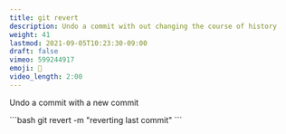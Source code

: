 ```yaml
---
title: git revert
description: Undo a commit with out changing the course of history
weight: 41
lastmod: 2021-09-05T10:23:30-09:00
draft: false
vimeo: 599244917
emoji: 🔧
video_length: 2:00
---
```


Undo a commit with a new commit

<File name="command line">
  <Terminal />
</File>
```bash
git revert <commit-ID> -m "reverting last commit"
```
